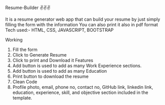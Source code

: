 Resume-Builder ✌️✌️✌️


It is a resume generator web app that can build your resume by just simply filling the form with the information You can also print it also in pdf format Tech used:- HTML, CSS, JAVASCRIPT, BOOTSTRAP

Working
1. Fill the form
2. Click to Generate Resume
3. Click to print and Download it
Features
1. Add button is used to add as many Work Experience sections.
2. Add button is used to add as many Education
3. Print button to download the resume
4. Clean Code
5. Profile photo, email, phone no, contact no, GitHub link, linkedin link, education, experience, skill, and objective section included in the template.
